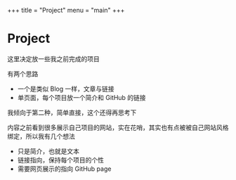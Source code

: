 +++
title = "Project"
menu = "main"
+++

# Project

这里决定放一些我之前完成的项目

有两个思路

- 一个是类似 Blog 一样，文章与链接
- 单页面，每个项目放一个简介和 GitHub 的链接

我倾向于第二种，简单直接，这个还得再思考下

内容之前看到很多展示自己项目的网站，实在花哨，其实也有点被被自己网站风格绑定，所以我有几个想法

- 只是简介，也就是文本
- 链接指向，保持每个项目的个性
- 需要网页展示的指向 GitHub page
